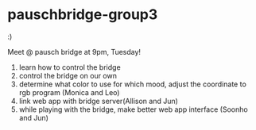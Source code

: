 # pauschbridge-group3
:)

Meet @ pausch bridge at 9pm, Tuesday!

1. learn how to control the bridge
2. control the bridge on our own 
3. determine what color to use for which mood, adjust the coordinate to rgb
   program (Monica and Leo)
4. link web app with bridge server(Allison and Jun)
5. while playing with the bridge, make better web app interface (Soonho and Jun)

